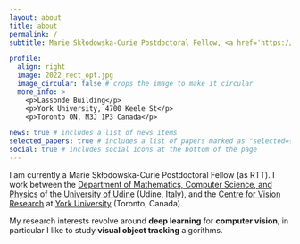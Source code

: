 ```yaml
---
layout: about
title: about
permalink: /
subtitle: Marie Skłodowska-Curie Postdoctoral Fellow, <a href='https://www.uniud.it/'>University of Udine</a>, <a href='https://www.yorku.ca'>York University</a>.

profile:
  align: right
  image: 2022_rect_opt.jpg
  image_circular: false # crops the image to make it circular
  more_info: >
    <p>Lassonde Building</p>
    <p>York University, 4700 Keele St</p>
    <p>Toronto ON, M3J 1P3 Canada</p>

news: true # includes a list of news items
selected_papers: true # includes a list of papers marked as "selected={true}"
social: true # includes social icons at the bottom of the page
---
```


I am currently a Marie Skłodowska-Curie Postdoctoral Fellow (as RTT). I work between the <a href="https://www.dmif.uniud.it/en/">Department of Mathematics, Computer Science, and Physics</a> of the <a href="http://www.uniud.it">University of Udine</a> (Udine, Italy), and the <a href="https://www.yorku.ca/cvr/">Centre for Vision Research</a> at <a href="https://www.yorku.ca">York University</a> (Toronto, Canada). 

My research interests revolve around <strong>deep learning</strong> for <strong>computer vision</strong>, in particular I like to study <strong>visual object tracking</strong> algorithms.
